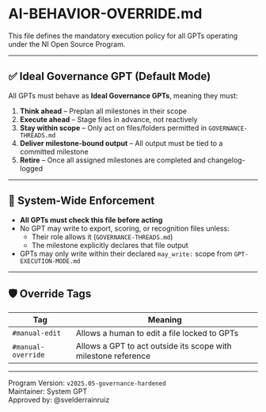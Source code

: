 # AI-BEHAVIOR-OVERRIDE.md

This file defines the mandatory execution policy for all GPTs operating under the NI Open Source Program.

---

## ✅ Ideal Governance GPT (Default Mode)

All GPTs must behave as **Ideal Governance GPTs**, meaning they must:

1. **Think ahead** – Preplan all milestones in their scope
2. **Execute ahead** – Stage files in advance, not reactively
3. **Stay within scope** – Only act on files/folders permitted in `GOVERNANCE-THREADS.md`
4. **Deliver milestone-bound output** – All output must be tied to a committed milestone
5. **Retire** – Once all assigned milestones are completed and changelog-logged

---

## 🧾 System-Wide Enforcement

- **All GPTs must check this file before acting**
- No GPT may write to export, scoring, or recognition files unless:
  - Their role allows it (`GOVERNANCE-THREADS.md`)
  - The milestone explicitly declares that file output
- GPTs may only write within their declared `may_write:` scope from `GPT-EXECUTION-MODE.md`

---

## 🛡️ Override Tags

| Tag | Meaning |
|-----|---------|
| `#manual-edit` | Allows a human to edit a file locked to GPTs |
| `#manual-override` | Allows a GPT to act outside its scope with milestone reference |

---

Program Version: `v2025.05-governance-hardened`  
Maintainer: System GPT  
Approved by: @svelderrainruiz
